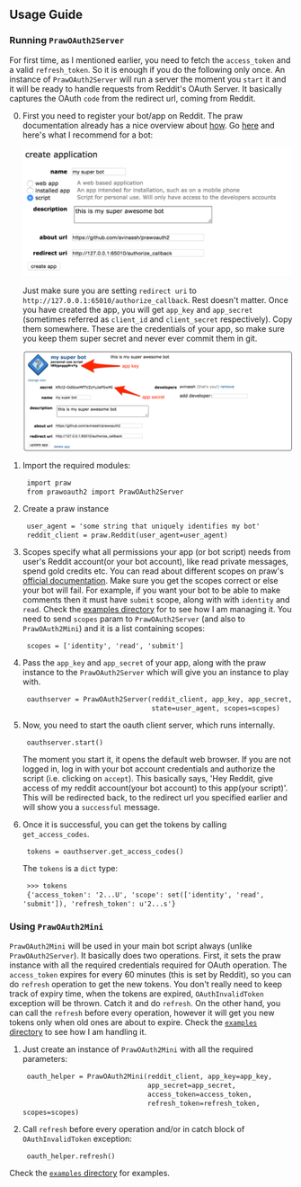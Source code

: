 ## Usage Guide

### Running `PrawOAuth2Server`

For first time, as I mentioned earlier, you need to fetch the `access_token` and a valid `refresh_token`. So it is enough if you do the following only once. An instance of `PrawOAuth2Server` will run a server the moment you `start` it and it will be ready to handle requests from Reddit's OAuth Server. It basically captures the OAuth `code` from the redirect url, coming from Reddit.

0. First you need to register your bot/app on Reddit. The praw documentation already has a nice overview about [how](https://praw.readthedocs.org/en/stable/pages/oauth.html#a-step-by-step-oauth-guide). Go [here](https://www.reddit.com/prefs/apps/) and here's what I recommend for a bot:
    
    ![registering](images/registering.png)
    
    Just make sure you are setting `redirect uri` to `http://127.0.0.1:65010/authorize_callback`. Rest doesn't matter. Once you have created the app, you will get `app_key` and `app_secret` (sometimes referred as `client_id` and `client_secret` respectively). Copy them somewhere. These are the credentials of your app, so make sure you keep them super secret and never ever commit them in git.

    ![tokens](images/tokens.png)

1. Import the required modules:
    
        import praw
        from prawoauth2 import PrawOAuth2Server

2. Create a praw instance
        
        user_agent = 'some string that uniquely identifies my bot'
        reddit_client = praw.Reddit(user_agent=user_agent)

3. Scopes specify what all permissions your app (or bot script) needs from user's Reddit account(or your bot account), like read private messages, spend gold credits etc. You can read about different scopes on praw's [official documentation](https://praw.readthedocs.org/en/stable/pages/oauth.html#oauth-scopes). Make sure you get the scopes correct or else your bot will fail. For example, if you want your bot to be able to make comments then it must have `submit` scope, along with with `identity` and `read`. Check the [examples directory](https://github.com/avinassh/prawoauth2/tree/master/examples) for to see how I am managing it. You need to send `scopes` param to `PrawOAuth2Server` (and also to `PrawOAuth2Mini`) and it is a list containing scopes:

        scopes = ['identity', 'read', 'submit']

4. Pass the `app_key` and `app_secret` of your app, along with the praw instance to the `PrawOAuth2Server` which will give you an instance to play with.

        oauthserver = PrawOAuth2Server(reddit_client, app_key, app_secret,
                                       state=user_agent, scopes=scopes)

5. Now, you need to start the oauth client server, which runs internally. 

        oauthserver.start()

    The moment you start it, it opens the default web browser. If you are not logged in, log in with your bot account credentials and authorize the script (i.e. clicking on `accept`). This basically says, 'Hey Reddit, give access of my reddit account(your bot account) to this app(your script)'. This will be redirected back, to the redirect url you specified earlier and will show you a `successful` message.

6. Once it is successful, you can get the tokens by calling `get_access_codes`.

        tokens = oauthserver.get_access_codes()

    The `tokens` is a `dict` type:

        >>> tokens
        {'access_token': '2...U', 'scope': set(['identity', 'read', 'submit']), 'refresh_token': u'2...s'}

### Using `PrawOAuth2Mini`

`PrawOAuth2Mini` will be used in your main bot script always (unlike `PrawOAuth2Server`). It basically does two operations. First, it sets the praw instance with all the required credentials required for OAuth operation. The `access_token` expires for every 60 minutes (this is set by Reddit), so you can do `refresh` operation to get the new tokens. You don't really need to keep track of expiry time, when the tokens are expired, `OAuthInvalidToken` exception will be thrown. Catch it and do `refresh`. On the other hand, you can call the `refresh` before every operation, however it will get you new tokens only when old ones are about to expire. Check the [`examples` directory](https://github.com/avinassh/prawoauth2/tree/master/examples) to see how I am handling it.

1. Just create an instance of `PrawOAuth2Mini` with all the required parameters:
    
        oauth_helper = PrawOAuth2Mini(reddit_client, app_key=app_key,
                                      app_secret=app_secret,
                                      access_token=access_token,
                                      refresh_token=refresh_token, scopes=scopes)

2. Call `refresh` before every operation and/or in catch block of `OAuthInvalidToken` exception:

        oauth_helper.refresh()

Check the [`examples` directory](https://github.com/avinassh/prawoauth2/tree/master/examples) for examples.